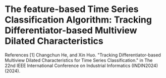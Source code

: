 # The feature-based Time Series Classification Algorithm: Tracking Differentiator-based Multiview Dilated Characteristics 
References
[1] Changchun He, and Xin Huo. "Tracking Differentiator-based Multiview Dilated Characteristics for Time Series Classification." in The 22nd IEEE International Conference on Industrial Informatics (INDIN2024) (2024).
